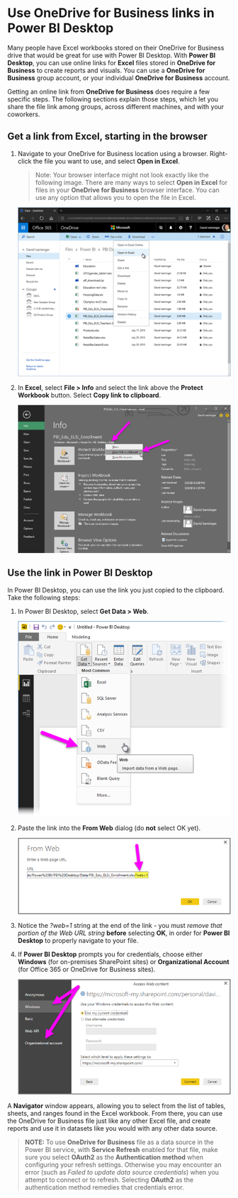 ﻿<properties
   pageTitle="Use OneDrive for Business links in Power BI Desktop"
   description="Use OneDrive for Business links in Power BI Desktop"
   services="powerbi"
   documentationCenter=""
   authors="davidiseminger"
   manager="mblythe"
   backup=""
   editor=""
   tags=""
   qualityFocus="no"
   qualityDate=""/>

<tags
   ms.service="powerbi"
   ms.devlang="NA"
   ms.topic="article"
   ms.tgt_pltfrm="NA"
   ms.workload="powerbi"
   ms.date="06/06/2017"
   ms.author="davidi"/>

# Use OneDrive for Business links in Power BI Desktop

Many people have Excel workbooks stored on their OneDrive for Business drive that would be great for use with Power BI Desktop. With **Power BI Desktop**, you can use online links for **Excel** files stored in **OneDrive for Business** to create reports and visuals. You can use a **OneDrive for Business** group account, or your individual **OneDrive for Business** account.

Getting an online link from **OneDrive for Business** does require a few specific steps. The following sections explain those steps, which let you share the file link among groups, across different machines, and with your coworkers.

## Get a link from Excel, starting in the browser

1.  Navigate to your OneDrive for Business location using a browser. Right-click the file you want to use, and select **Open in Excel**.
    >Note: Your browser interface might not look exactly like the following image. There are many ways to select **Open in Excel** for files in your **OneDrive for Business** browser interface. You can use any option that allows you to open the file in Excel.

    ![](media/powerbi-desktop-use-onedrive-business-links/ODB-Links_02.png)

2.  In **Excel**, select **File > Info** and select the link above the **Protect Workbook** button. Select **Copy link to clipboard**.

    ![](media/powerbi-desktop-use-onedrive-business-links/ODB-Links_03.png)

## Use the link in Power BI Desktop

In Power BI Desktop, you can use the link you just copied to the clipboard. Take the following steps:

1.  In Power BI Desktop, select **Get Data > Web**.

    ![](media/powerbi-desktop-use-onedrive-business-links/ODB-Links_04.png)

2. Paste the link into the **From Web** dialog (do **not** select OK yet).

    ![](media/powerbi-desktop-use-onedrive-business-links/ODB-Links_05.png)

3.  Notice the *?web=1* string at the end of the link - you must *remove that portion of the Web URL string* **before** selecting **OK**, in order for **Power BI Desktop** to properly navigate to your file.

4.  If **Power BI Desktop** prompts you for credentials, choose either **Windows** (for on-premises SharePoint sites) or **Organizational Account** (for Office 365 or OneDrive for Business sites).

    ![](media/powerbi-desktop-use-onedrive-business-links/ODB-Links_06.png)

A **Navigator** window appears, allowing you to select from the list of tables, sheets, and ranges found in the Excel workbook. From there, you can use the OneDrive for Business file just like any other Excel file, and create reports and use it in datasets like you would with any other data source.

> **NOTE:** To use **OneDrive for Business** file as a data source in the Power BI service, with **Service Refresh** enabled for that file, make sure you select **OAuth2** as the **Authentication method** when configuring your refresh settings. Otherwise you may encounter an error (such as *Failed to update data source credentials*) when you attempt to connect or to refresh. Selecting **OAuth2** as the authentication method remedies that credentials error.
